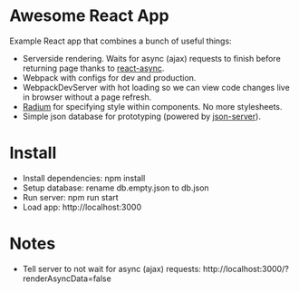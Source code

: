 # Awesome React App

Example React app that combines a bunch of useful things:

- Serverside rendering. Waits for async (ajax) requests to finish before returning page thanks to [react-async](https://github.com/andreypopp/react-async).
- Webpack with configs for dev and production.
- WebpackDevServer with hot loading so we can view code changes live in browser without a page refresh.
- [Radium](https://github.com/FormidableLabs/radium) for specifying style within components. No more stylesheets.
- Simple json database for prototyping (powered by [json-server](https://github.com/typicode/json-server)).

# Install

- Install dependencies: npm install
- Setup database: rename db.empty.json to db.json
- Run server: npm run start
- Load app: http://localhost:3000

# Notes

- Tell server to not wait for async (ajax) requests: http://localhost:3000/?renderAsyncData=false
